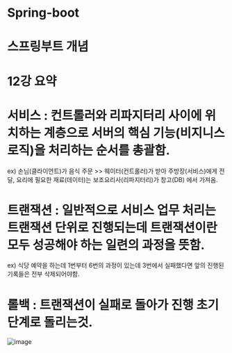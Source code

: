 # Spring-boot
# 스프링부트 개념 

 # 12강 요약
 
 # 서비스 : 컨트롤러와 리파지터리 사이에 위치하는 계층으로 서버의 핵심 기능(비지니스 로직)을 처리하는 순서를 총괄함.
 ex) 손님(클라이언트)가 음식 주문 >> 웨이터(컨트롤러)가 받아 주방장(서비스)에게 전달, 요리에 필요한 재료(데이터)는 보조요리사(리파지터리)가 창고(DB) 에서 가져옴.

 # 트랜잭션 : 일반적으로 서비스 업무 처리는 트랜잭션 단위로 진행되는데 트랜잭션이란 모두 성공해야 하는 일련의 과정을 뜻함.
 ex) 식당 예약을 하는데 1번부터 6번의 과정이 있는데 3번에서 실패했다면 앞의 진행된 기록들은 전부 삭제되어야함. 

 # 롤백 : 트랜잭션이 실패로 돌아가 진행 초기 단계로 돌리는것.

 ![image](https://github.com/user-attachments/assets/c8c67f40-5d9f-48d6-bd65-e93bfb2cfb0a)
